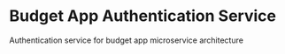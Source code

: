 # Budget App Authentication Service
Authentication service for budget app microservice architecture
